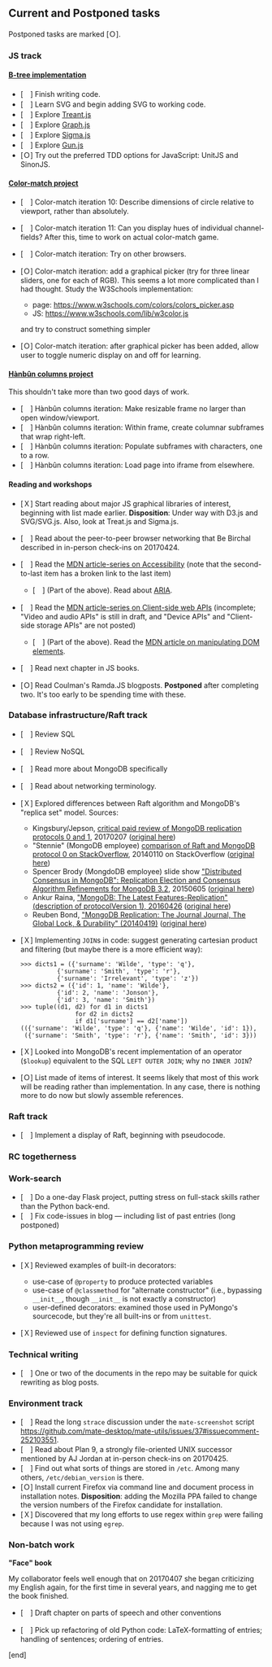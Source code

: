 ## Current and Postponed tasks

Postponed tasks are marked [Ｏ].

### **JS track**

#### **[B-tree implementation](b-trees.md)**

 * [　] Finish writing code.
 * [　] Learn SVG and begin adding SVG to working code.
 * [　] Explore [Treant.js](http://fperucic.github.io/treant-js/)
 * [　] Explore [Graph.js](https://github.com/mhelvens/graph.js)
 * [　] Explore [Sigma.js](http://sigmajs.org/)
 * [　] Explore [Gun.js](http://gun.js.org/#step1)
 * [Ｏ] Try out the preferred TDD options for JavaScript: UnitJS and SinonJS. 

#### **[Color-match project](color-match.md)**

 * [　] Color-match iteration 10: Describe dimensions of circle relative to viewport, rather than absolutely.
 * [　] Color-match iteration 11: Can you display hues of individual channel-fields? After this, time to work on actual color-match game.
 * [　] Color-match iteration: Try on other browsers.

 * [Ｏ] Color-match iteration: add a graphical picker (try for three linear sliders, one for each of RGB). This seems a lot more complicated than I had thought. Study the W3Schools implementation:

   * page: https://www.w3schools.com/colors/colors_picker.asp
   * JS: https://www.w3schools.com/lib/w3color.js
   
   and try to construct something simpler

 * [Ｏ] Color-match iteration: after graphical picker has been added, allow user to toggle numeric display on and off for learning.

#### **[Hànbûn columns project](hanbun-columns.md)**

This shouldn't take more than two good days of work.

 * [　] Hànbûn columns iteration: Make resizable frame no larger than open window/viewport.
 * [　] Hànbûn columns iteration: Within frame, create columnar subframes that wrap right-left.
 * [　] Hànbûn columns iteration: Populate subframes with characters, one to a row.
 * [　] Hànbûn columns iteration: Load page into iframe from elsewhere.

#### Reading and workshops

 * [Ｘ] Start reading about major JS graphical libraries of interest, beginning with list made earlier. **Disposition**: Under way with D3.js and SVG/SVG.js. Also, look at Treat.js and Sigma.js.

 * [　] Read about the peer-to-peer browser networking that Be Birchal described in in-person check-ins on 20170424.

 * [　] Read the [MDN article-series on Accessibility](https://developer.mozilla.org/en-US/docs/Learn/Accessibility) (note that the second-to-last item has a broken link to the last item)

   * [　] (Part of the above). Read about [ARIA](https://developer.mozilla.org/en-US/docs/Learn/Accessibility/WAI-ARIA_basics).

 * [　] Read the [MDN article-series on Client-side web APIs](https://developer.mozilla.org/en-US/docs/Learn/JavaScript/Client-side_web_APIs) (incomplete; "Video and audio APIs" is still in draft, and "Device APIs" and "Client-side storage APIs" are not posted)
 
   * [　] (Part of the above). Read the [MDN article on manipulating DOM elements](https://developer.mozilla.org/en-US/docs/Learn/JavaScript/Client-side_web_APIs/Manipulating_documents).

 
 * [　] Read next chapter in JS books.
 * [Ｏ] Read Coulman's Ramda.JS blogposts. **Postponed** after completing two. It's too early to be spending time with these.

### **Database infrastructure/Raft track**

 * [　] Review SQL
 * [　] Review NoSQL
 * [　] Read more about MongoDB specifically
 * [　] Read about networking terminology. 
 * [Ｘ] Explored differences between Raft algorithm and MongoDB's "replica set" model. Sources:
 
   * Kingsbury/Jepson, [critical paid review of MongoDB replication protocols 0 and 1](../materials/Kyle_Kingsbury_Jepsen_MongoDB_3.4.0-rc3_review_of_protocols_0_and_1.pdf), 20170207 ([original here](https://jepsen.io/analyses/mongodb-3-4-0-rc3))
   * "Stennie" (MongoDB employee) [comparison of Raft and MongoDB protocol 0 on StackOverflow](../materials/Stennie_on_StackOverflow,_Raft_vs_MongoDB_Primary_Election.pdf), 20140110 on StackOverflow ([original here](http://stackoverflow.com/a/21048400/621762))
   * Spencer Brody (MongdoDB employee) slide show ["Distributed Consensus in MongoDB":  Replication Election and Consensus Algorithm Refinements for MongoDB 3.2](../materials/Spencer_Brody,_Distributed_Consensus_in_MongoDB.pdf), 20150605 ([original here](https://www.slideshare.net/mongodb/replication-election-and-consensus-algorithm-refinements-for-mongodb-32))
   * Ankur Raina, ["MongoDB: The Latest Features-Replication" (description of protocolVersion 1), 20160426](../materials/Ankur_Raina,_MongoDB_The_Latest_Features-Replication.pdf) ([original here](http://info.tricoresolutions.com/blog/mongodb-the-latest-features-replication))
   * Reuben Bond, ["MongoDB Replication: The Journal Journal, The Global Lock, & Durability" (20140419)](Reuben_Bond,_MongoDB_Replication-The_Journal_Journal,_The_Global_Lock,_&_Durability.pdf) ([original here](http://daprlabs.com/blog/blog/2014/04/19/mongodb/))
 
 * [Ｘ] Implementing `JOIN`s in code: suggest generating cartesian product and filtering (but maybe there is a more efficient way):
 
   ```
   >>> dicts1 = ({'surname': 'Wilde', 'type': 'q'},
             {'surname': 'Smith', 'type': 'r'},
             {'surname': 'Irrelevant', 'type': 'z'})
   >>> dicts2 = ({'id': 1, 'name': 'Wilde'},
             {'id': 2, 'name': 'Jonson'},
             {'id': 3, 'name': 'Smith'})
   >>> tuple((d1, d2) for d1 in dicts1 
                  for d2 in dicts2
                  if d1['surname'] == d2['name'])
   (({'surname': 'Wilde', 'type': 'q'}, {'name': 'Wilde', 'id': 1}),
    ({'surname': 'Smith', 'type': 'r'}, {'name': 'Smith', 'id': 3}))
   ```

 * [Ｘ] Looked into MongoDB's recent implementation of an operator (`$lookup`) equivalent to the SQL `LEFT OUTER JOIN`; why no `INNER JOIN`?

 * [Ｏ] List made of items of interest. It seems likely that most of this work will be reading rather than implementation. In any  case, there is nothing more to do now but slowly assemble references.

### **Raft track**

 * [　] Implement a display of Raft, beginning with pseudocode.

### **RC togetherness**


### **Work-search**

 * [　] Do a one-day Flask project, putting stress on full-stack skills rather than the Python back-end.
 * [　] Fix code-issues in blog — including list of past entries (long postponed)


### **Python metaprogramming review**

 * [Ｘ] Reviewed examples of built-in decorators:
 
   * use-case of `@property` to produce protected variables
   * use-case of `@classmethod` for "alternate constructor" (i.e., bypassing `__init__`, though `__init__` is not exactly a constructor)
   * user-defined decorators: examined those used in PyMongo's sourcecode, but they're all built-ins or from `unittest`.
 * [Ｘ] Reviewed use of `inspect` for defining function signatures.

### **Technical writing**

 * [　] One or two of the documents in the repo may be suitable for quick rewriting as blog posts.

### **Environment track**

 * [　] Read the long `strace` discussion under the `mate-screenshot` script https://github.com/mate-desktop/mate-utils/issues/37#issuecomment-252103551.
 * [　] Read about Plan 9, a strongly file-oriented UNIX successor mentioned by AJ Jordan at in-person check-ins on 20170425.
 * [　] Find out what sorts of things are stored in `/etc`. Among many others, `/etc/debian_version` is there.
 * [Ｏ] Install current Firefox via command line and document process in installation notes. **Disposition**: adding the Mozilla PPA failed to change the version numbers of the Firefox candidate for installation.
 * [Ｘ] Discovered that my long efforts to use regex within `grep` were failing because I was not using `egrep`.
 
### Non-batch work

**"Face" book**

My collaborator feels well enough that on 20170407 she began criticizing my English again, for the first time in several years, and nagging me to get the book finished.

 * [　] Draft chapter on parts of speech and other conventions

 * [　] Pick up refactoring of old Python code: LaTeX-formatting of entries; handling of sentences; ordering of entries.


[end]
